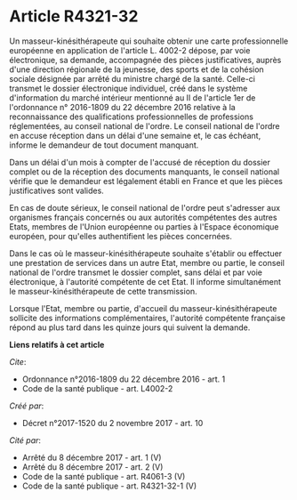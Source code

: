 # Article R4321-32

Un masseur-kinésithérapeute qui souhaite obtenir une carte professionnelle européenne en application de l'article L. 4002-2
dépose, par voie électronique, sa demande, accompagnée des pièces justificatives, auprès d'une direction régionale de la
jeunesse, des sports et de la cohésion sociale désignée par arrêté du ministre chargé de la santé. Celle-ci transmet le
dossier électronique individuel, créé dans le système d'information du marché intérieur mentionné au  II de l'article 1er de
l'ordonnance n° 2016-1809 du 22 décembre 2016  relative à la reconnaissance des qualifications professionnelles de
professions réglementées, au conseil national de l'ordre. Le conseil national de l'ordre en accuse réception dans un délai
d'une semaine et, le cas échéant, informe le demandeur de tout document manquant. 

Dans un délai d'un mois à compter de l'accusé de réception du dossier complet ou de la réception des documents manquants, le
conseil national vérifie que le demandeur est légalement établi en France et que les pièces justificatives sont valides. 

En cas de doute sérieux, le conseil national de l'ordre peut s'adresser aux organismes français concernés ou aux autorités
compétentes des autres Etats, membres de l'Union européenne ou parties à l'Espace économique européen, pour qu'elles
authentifient les pièces concernées. 

Dans le cas où le masseur-kinésithérapeute souhaite s'établir ou effectuer une prestation de services dans un autre Etat,
membre ou partie, le conseil national de l'ordre transmet le dossier complet, sans délai et par voie électronique, à
l'autorité compétente de cet Etat. Il informe simultanément le masseur-kinésithérapeute de cette transmission. 

Lorsque l'Etat, membre ou partie, d'accueil du masseur-kinésithérapeute sollicite des informations complémentaires,
l'autorité compétente française répond au plus tard dans les quinze jours qui suivent la demande.

**Liens relatifs à cet article**

_Cite_:

  - Ordonnance n°2016-1809 du 22 décembre 2016 - art. 1
  - Code de la santé publique - art. L4002-2

_Créé par_:

  - Décret n°2017-1520 du 2 novembre 2017 - art. 10

_Cité par_:

  - Arrêté du 8 décembre 2017 - art. 1 (V)
  - Arrêté du 8 décembre 2017 - art. 2 (V)
  - Code de la santé publique - art. R4061-3 (V)
  - Code de la santé publique - art. R4321-32-1 (V)
